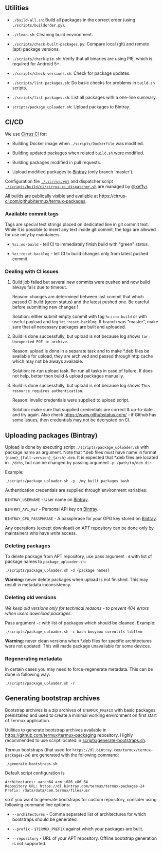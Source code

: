 ## Utilities

- `./build-all.sh`:
  Build all packages in the correct order (using `./scripts/buildorder.py`).

- `./clean.sh`:
  Cleaning build environment.

- `./scripts/check-built-packages.py`:
  Compare local (git) and remote (apt) package versions.

- `./scripts/check-pie.sh`:
  Verify that all binaries are using PIE, which is required for Android 5+.

- `./scripts/check-versions.sh`:
  Check for package updates.

- `./scripts/lint-packages.sh`:
  Do basic checks for problems in `build.sh` scripts.

- `./scripts/list-packages.sh`:
  List all packages with a one-line summary.

- `scripts/package_uploader.sh`:
  Upload packages to Bintray.

## CI/CD

We use [Cirrus CI](https://cirrus-ci.com/) for:

- Building Docker image when `./scripts/Dockerfile` was modified.

- Building updated packages when related `build.sh` were modified.

- Building packages modified in pull requests.

- Upload modified packages to [Bintray](https://bintray.com/termux) (only branch 'master').

Configuration file [`./.cirrus.yml`](https://github.com/termux/termux-packages/blob/master/.cirrus.yml)
and dispatcher script [`./scripts/build/ci/cirrus-ci_dispatcher.sh`](https://github.com/termux/termux-packages/blob/master/scripts/build/ci/cirrus-ci_dispatcher.sh)
are managed by [@xeffyr](https://github.com/xeffyr).

All builds are publically visible and available at https://cirrus-ci.com/github/termux/termux-packages.

### Available commit tags

Tags are special text strings placed on dedicated line in git commit text. While
it is possible to insert any text inside git commit, the *tags* are allowed for
use only by maintainers.

- `%ci:no-build` - tell CI to immediately finish build with "green" status.

- `%ci:reset-backlog` - tell CI to build changes only from latest pushed commit.

### Dealing with CI issues

1. Build job failed but several new commits were pushed and now build always
   fails due to timeout.

   Reason: changes are determined between last commit that which passed CI build
   (green status) and the latest pushed one. Be careful before submitting new
   changes !

   Solution: either submit empty commit with tag `%ci:no-build` or with useful
   payload and tag `%ci:reset-backlog`. If branch was "master", make sure that
   all necessary packages are built and uploaded.

2. Build is done successfully, but upload is not because log shows
   `tar: Unexpected EOF in archive`.

   Reason: upload is done in a separate task and to make \*.deb files be available
   for upload, they are archived and passed through http cache which may not be
   always available.

   Solution: re-run upload task. Re-run all tasks in case of failure. If does not
   help, better then build & upload packages manually.

3. Build is done successfully, but upload is not because log shows
   `This resource requires authentication`.

   Reason: invalid credentials were supplied to upload script.

   Solution: make sure that supplied credentials are correct & up-to-date and
   try again. Also check https://www.githubstatus.com/ - if Github has some
   issues, then credentials may not be decrypted on CI.

## Uploading packages (Bintray)

Upload is done by executing script `./scripts/package_uploader.sh` with package
name as argument. Note that \*.deb files must have name in format `{name}_{full-version}_{arch}.deb`.
It is expected that \*.deb files are located in `./debs`, but can be changed by
passing argument `-p /path/to/deb_dir`.

Example:
```
./scripts/package_uploader.sh -p ./my_built_packages bash
```

Authentication credentials are supplied through environment variables:

`BINTRAY_USERNAME`        - User name on [Bintray](https://bintray.com).

`BINTRAY_API_KEY`         - Personal API key on [Bintray](https://bintray.com).

`BINTRAY_GPG_PASSPHRASE`  - A passphrase for your GPG key stored on [Bintray](https://bintray.com).

Any operations (except download) on APT repository can be done only by
maintainers who have *write* access.

### Deleting packages

To delete package from APT repository, use pass argument `-d` with list of
package names to `package_uploader.sh`:
```
./scripts/package_uploader.sh -d {package names}
```

**Warning:** never delete packages when upload is not finished. This may result
in metadata inconsistency.

### Deleting old versions

*We keep old versions only for technical reasons - to prevent 404 errors when
users download packages.*

Pass argument `-c` with list of packages which should be cleaned. Example:
```
./scripts/package_uploader.sh -c bash busybox coreutils libllvm
```

**Warning:** never clean versions when \*.deb files for specific architectures
were not updated. This will made package unavailable for some devices.

### Regenerating metadata

In certain cases you may need to force-regenerate metadata. This can be done in
following way:
```
./scripts/package_uploader.sh -r
```

## Generating bootstrap archives

Bootstrap archives is a zip archives of `$TERMUX_PREFIX` with basic packages
preinstalled and used to create a minimal working environment on first start
of Termux application.

Utilities to generate bootstrap archives available in https://github.com/termux/termux-packaging
repository. Highly recommended to use script located in [scripts/generate-bootstraps.sh](https://github.com/termux/termux-packaging/blob/master/scripts/generate-bootstraps.sh).

Termux bootstraps (that used for `https://dl.bintray.com/termux/termux-packages-24`)
are generated with the following command:
```
./generate-bootstraps.sh
```

Default script configuration is
```
Architectures: aarch64 arm i686 x86_64
Repository URL: https://dl.bintray.com/termux/termux-packages-24
Prefix: /data/data/com.termux/files/usr
```
so if you want to generate bootstraps for custom repository, consider using
following command line options:

- `--architectures` - Comma separated list of architectures for which bootstraps
  should be generated.

- `--prefix` - `$TERMUX_PREFIX` against which your packages are built.

- `--repository` - URL of your APT repository. Offline bootstrap generation is not
  supported.

